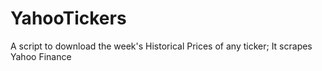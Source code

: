 YahooTickers
============

A script to download the week's Historical Prices of any ticker; It scrapes Yahoo Finance
